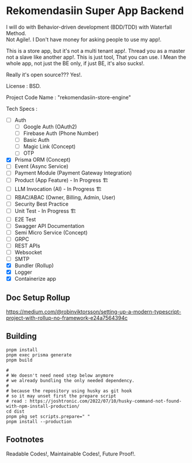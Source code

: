 # Rekomendasiin Super App Backend  

I will do with Behavior-driven development (BDD/TDD) with Waterfall Method.  
Not Agile!. I Don't have money for asking people to use my app!.

This is a store app, but it's not a multi tenant app!. Thread you as a master not a slave like another app!. This is just tool, That you can use. I Mean the whole app, not just the BE only, if just BE, it's also sucks!.

Really it's open source??? Yes!.  

License : BSD.  

Project Code Name : "rekomendasiin-store-engine"  

Tech Specs :  

- [ ] Auth  
  - [ ] Google Auth (OAuth2)
  - [ ] Firebase Auth (Phone Number)
  - [ ] Basic Auth
  - [ ] Magic Link (Concept)
  - [ ] OTP
- [x] Prisma ORM (Concept)
- [ ] Event (Async Service)
- [ ] Payment Module (Payment Gateway Integration)
- [ ] Product (App Feature) - In Progress 🏗️
- [ ] LLM Invocation (AI) - In Progress 🏗️
- [ ] RBAC/ABAC (Owner, Billing, Admin, User)
- [ ] Security Best Practice
- [ ] Unit Test - In Progress 🏗️
- [ ] E2E Test
- [ ] Swagger API Documentation
- [ ] Semi Micro Service (Concept)
- [ ] GRPC
- [ ] REST APIs
- [ ] Websocket
- [ ] SMTP
- [x] Bundler (Rollup)
- [x] Logger
- [x] Containerize app

## Doc Setup Rollup

<https://medium.com/@robinviktorsson/setting-up-a-modern-typescript-project-with-rollup-no-framework-e24a7564394c>

## Building

```shell
pnpm install
pnpm exec prisma generate  
pnpm build

#
# We doesn't need need step below anymore
# we already bundling the only needed dependency.
#
# because the repository using husky as git hook
# so it may unset first the prepare script
# read : https://joshtronic.com/2022/07/10/husky-command-not-found-with-npm-install-production/
cd dist
pnpm pkg set scripts.prepare=" "
pnpm install --production
```

## Footnotes  

Readable Codes!, Maintainable Codes!, Future Proof!.
